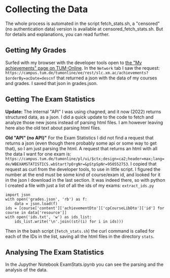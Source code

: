 Collecting the Data
===================

The whole process is automated in the script fetch_stats.sh, a "censored" (no authentication data) version is available at censored_fetch_stats.sh.
But for details and explanations, you can read further.

Getting My Grades
-----------------

Surfed with my browser with the developer tools open to [the "My achievements" page on TUM-Online](https://campus.tum.de/tumonline/ee/ui/ca2/app/desktop/#/slc.xm.ac/achievements?$ctx=design=ca;lang=en&orgId=none). In the `Network` tab I saw the request: `https://campus.tum.de/tumonline/ee/rest/slc.xm.ac/achievements?$orderBy=acDate=descnf` that returned a json with the data of my courses and grades. I saved that json in grades.json.

Getting The Exam Statistics
---------------------------
__Update:__ The internal "API" I was using chagned, and it now (2022) returns structured data, as a json.
I did a quick update to the code to fetch and analyze those new jsons instead of parsing html files.
I am however leaving here also the old text about parsing html files.

__Old "API" (no API)"__
For the Exam Statistics I did not find a request that returns a json (even though there probably some api or some way to get that), so I am just parsing the html. A request that returns an html with all the data I want for one exam is: `https://campus.tum.de/tumonline/pl/ui/$ctx;design=ca2;header=max;lang=de/WBEXAMSTATISTICS.wbStart?pOrgNr=&pStpSpNr=950552753`. I copied that request as curl from the developer tools, to use in little script. I figured the number at the end must be some kind of course/exam id, and looked for it in the json I download in the last section. It was indeed there, so with python I created a file with just a list of all the ids of my exams:
`extract_ids.py`
```
import json
with open('grades.json', 'rb') as f: 
    data = json.load(f)
ids = [course['content']['achievementDto']['cpCourseLibDto']['id'] for course in data['resource']]  
with open('ids.txt', 'w') as ids_list: 
    ids_list.write('\n'.join((str(i) for i in ids)))
```
Then in the bash script (`fetch_stats.sh`) the curl command is called for each of the IDs in the list, saving all the html files in the directory `stats`.

Analysing The Exam Statistics
---------------------------

In the Jupyther Notebook ExamStats.ipynb you can see the parsing and the analysis of the data.
